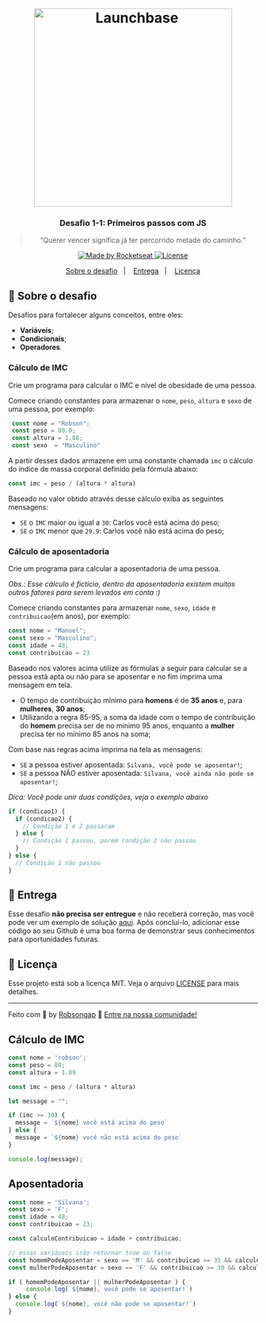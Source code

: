 <h1 align="center">
    <img alt="Launchbase" src="https://storage.googleapis.com/golden-wind/bootcamp-launchbase/logo.png" width="400px" />
</h1>

<h3 align="center">
  Desafio 1-1: Primeiros passos com JS
</h3>

<blockquote align="center">“Querer vencer significa já ter percorrido metade do caminho.”</blockquote>

<p align="center">

  <a href="https://rocketseat.com.br">
    <img alt="Made by Rocketseat" src="https://img.shields.io/badge/made%20by-Rocketseat-%23F8952D">
  </a>

  <a href="LICENSE" >
    <img alt="License" src="https://img.shields.io/badge/license-MIT-%23F8952D">
  </a>

</p>

<p align="center">
  <a href="#rocket-sobre-o-desafio">Sobre o desafio</a>&nbsp;&nbsp;&nbsp;|&nbsp;&nbsp;&nbsp;
  <a href="#calendar-entrega">Entrega</a>&nbsp;&nbsp;&nbsp;|&nbsp;&nbsp;&nbsp;
  <a href="#memo-licença">Licença</a>
</p>

## :rocket: Sobre o desafio

Desafios para fortalecer alguns conceitos, entre eles:

- **Variáveis**;
- **Condicionais**;
- **Operadores**.

### Cálculo de IMC

Crie um programa para calcular o IMC e nível de obesidade de uma pessoa.

Comece criando constantes para armazenar o `nome`, `peso`, `altura` e `sexo` de uma pessoa, por exemplo:

```js
 const nome = "Robson";
 const peso = 80.0;
 const altura = 1.88;
 const sexo  = "Masculino"
```

A partir desses dados armazene em uma constante chamada `imc` o cálculo do índice de massa corporal definido pela fórmula abaixo:

```js
const imc = peso / (altura * altura)
```

Baseado no valor obtido através desse cálculo exiba as seguintes mensagens:

- `SE` o `IMC` maior ou igual a `30`: Carlos você está acima do peso;
- `SE` o `IMC` menor que `29.9`: Carlos você não está acima do peso;

### Cálculo de aposentadoria

Crie um programa para calcular a aposentadoria de uma pessoa.

_Obs.: Esse cálculo é fictício, dentro da aposentadoria existem muitos outros fatores para serem levados em conta :)_

Comece criando constantes para armazenar `nome`, `sexo`, `idade` e `contribuicao`(em anos), por exemplo:

```js
const nome = "Manoel";
const sexo = "Masculino";
const idade = 48;
const contribuicao = 23

```

Baseado nos valores acima utilize as fórmulas a seguir para calcular se a pessoa está apta ou não para se aposentar e no fim imprima uma mensagem em tela.

- O tempo de contribuição mínimo para **homens** é de **35 anos** e, para **mulheres**, **30 anos**;
- Utilizando a regra 85-95, a soma da idade com o tempo de contribuição do **homem** precisa ser de no mínimo 95 anos, enquanto a **mulher** precisa ter no mínimo 85 anos na soma;

Com base nas regras acima imprima na tela as mensagens:

- `SE` a pessoa estiver aposentada: `Silvana, você pode se aposentar!`;
- `SE` a pessoa NÃO estiver aposentada: `Silvana, você ainda não pode se aposentar!`;

_Dica: Você pode unir duas condições, veja o exemplo abaixo_

```js
if (condicao1) {
  if (condicao2) {
    // Condição 1 e 2 passaram
  } else {
    // Condição 1 passou, porém condição 2 não passou
  }
} else {
  // Condição 1 não passou
}
```

## :calendar: Entrega

Esse desafio **não precisa ser entregue** e não receberá correção, mas você pode ver um exemplo de solução [aqui](https://github.com/Rocketseat/bootcamp-launchbase-desafios-01/tree/codigos). Após concluí-lo, adicionar esse código ao seu Github é uma boa forma de demonstrar seus conhecimentos para oportunidades futuras.

## :memo: Licença

Esse projeto está sob a licença MIT. Veja o arquivo [LICENSE](../LICENSE) para mais detalhes.

---

Feito com :purple_heart: by [Robsongap](https://rocketseat.com.br) :wave: [Entre na nossa comunidade!](https://discordapp.com/invite/gCRAFhc)


## Cálculo de IMC

```js
const nome = 'robson';
const peso = 80;
const altura = 1.89

const imc = peso / (altura * altura)

let message = "";

if (imc >= 30) {
  message = `${nome} você está acima do peso`
} else {
  message = `${nome} você não está acima do peso`
}

console.log(message);

``` 
## Aposentadoria 

```js
const nome = 'Silvana';
const sexo = 'F';
const idade = 48;
const contribuicao = 23;

const calculoContribuicao = idade + contribuicao;

// essas variáveis irão retornar true ou false
const homemPodeAposentar = sexo == 'M' && contribuicao >= 35 && calculoContribuicao >= 95;
const mulherPodeAposentar = sexo == 'F' && contribuicao >= 30 && calculoContribuicao >=85;

if ( homemPodeAposentar || mulherPodeAposentar ) {
     console.log(`${nome}, você pode se aposentar!`)
} else {
  console.log(`${nome}, você não pode se aposentar!`)
}
```
